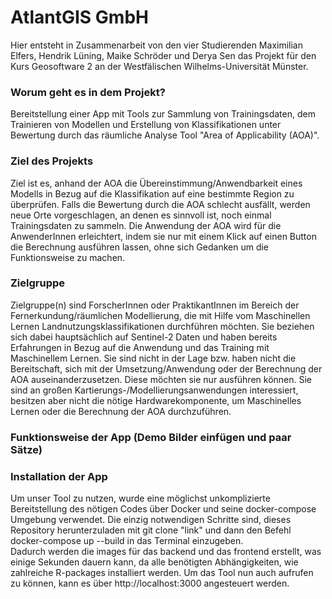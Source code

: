 # AtlantGIS GmbH

Hier entsteht in Zusammenarbeit von den vier Studierenden Maximilian Elfers, Hendrik Lüning, Maike Schröder und Derya Sen das Projekt für den Kurs Geosoftware 2 an der Westfälischen Wilhelms-Universität Münster.

### Worum geht es in dem Projekt?
Bereitstellung einer App mit Tools zur Sammlung von Trainingsdaten, dem Trainieren von Modellen und Erstellung von Klassifikationen unter Bewertung durch das räumliche Analyse Tool "Area of Applicability (AOA)".

### Ziel des Projekts
Ziel ist es, anhand der AOA die Übereinstimmung/Anwendbarkeit eines Modells in Bezug auf die Klassifikation auf eine bestimmte Region zu überprüfen. Falls die Bewertung durch die AOA schlecht ausfällt, werden neue Orte vorgeschlagen, an denen es sinnvoll ist, noch einmal Trainingsdaten zu sammeln. Die Anwendung der AOA wird für die AnwenderInnen erleichtert, indem sie nur mit einem Klick auf einen Button die Berechnung ausführen lassen, ohne sich Gedanken um die Funktionsweise zu machen.  
### Zielgruppe
Zielgruppe(n) sind ForscherInnen oder PraktikantInnen im Bereich der Fernerkundung/räumlichen Modellierung, die mit Hilfe vom Maschinellen Lernen Landnutzungsklassifikationen durchführen möchten. Sie beziehen sich dabei hauptsächlich auf Sentinel-2 Daten und haben bereits Erfahrungen in Bezug auf die Anwendung und das Training mit Maschinellem Lernen. Sie sind nicht in der Lage bzw. haben nicht die Bereitschaft, sich mit der Umsetzung/Anwendung oder der Berechnung der AOA auseinanderzusetzen. Diese möchten sie nur ausführen können. Sie sind an großen Kartierungs-/Modellierungsanwendungen interessiert, besitzen aber nicht die nötige Hardwarekomponente, um Maschinelles Lernen oder die Berechnung der AOA durchzuführen.  


### Funktionsweise der App (Demo Bilder einfügen und paar Sätze)

### Installation der App
Um unser Tool zu nutzen, wurde eine möglichst unkomplizierte Bereitstellung des nötigen Codes über Docker und seine docker-compose Umgebung verwendet.
Die einzig notwendigen Schritte sind, dieses Repository herunterzuladen mit git clone "link" und dann den Befehl docker-compose up --build in das Terminal einzugeben. <br>
Dadurch werden die images für das backend und das frontend erstellt, was einige Sekunden dauern kann, da alle benötigten Abhängigkeiten, wie zahlreiche R-packages installiert werden. Um das Tool nun auch aufrufen zu können, kann es über http://localhost:3000 angesteuert werden.

